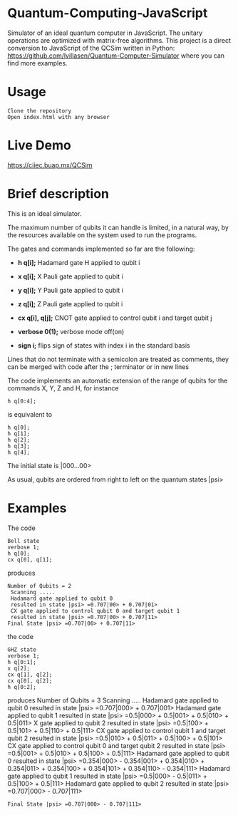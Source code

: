 # Quantum-Computing-JavaScript
Simulator of an ideal quantum computer in JavaScript. The unitary operations are optimized with matrix-free algorithms.
This project is a direct conversion to JavaScript of the QCSim written in Python: https://github.com/lvillasen/Quantum-Computer-Simulator where you can find more examples.


# Usage 

    Clone the repository
    Open index.html with any browser
  
# Live Demo 

https://ciiec.buap.mx/QCSim


# Brief description

This is an ideal simulator. 

The maximum number of qubits it can handle is limited, in a natural way, by the resources available on the system used to run the programs. 

The gates and commands implemented so far are the following:


*	**h q[i];** Hadamard gate H applied to qubit i

*	**x q[i];** X Pauli gate applied to qubit i

*	**y q[i];** Y Pauli gate applied to qubit i

*	**z q[i];** Z Pauli gate applied to qubit i

*	**cx q[i], q[j];** CNOT gate applied to control qubit i and target qubit j

*	**verbose 0(1);** verbose mode off(on)

*	**sign i;** flips sign of states with index i in the standard basis

Lines that do not terminate with a semicolon are treated as comments,
they can be merged with code after the ; terminator or in new lines

The code implements an automatic extension of the range of qubits for the commands X, Y, Z and H, for instance
	
	h q[0:4];
	
is equivalent to

	h q[0];
	h q[1];
	h q[2];
	h q[3];
	h q[4];



The initial state is 
	|000...00>

As usual, qubits are ordered from right to left on the quantum states |psi>

# Examples

The code

    Bell state
    verbose 1;
    h q[0];
    cx q[0], q[1];
    
    
 produces
 
    Number of Qubits = 2
     Scanning .....
     Hadamard gate applied to qubit 0
     resulted in state |psi> =0.707|00> + 0.707|01> 
     CX gate applied to control qubit 0 and target qubit 1
     resulted in state |psi> =0.707|00> + 0.707|11> 
    Final State |psi> =0.707|00> + 0.707|11> 
    
   
 the code
 
    GHZ state
    verbose 1;
    h q[0:1];
    x q[2];
    cx q[1], q[2];
    cx q[0], q[2];
    h q[0:2];
    
produces
	Number of Qubits = 3
	Scanning .....
	 Hadamard gate applied to qubit 0
	  resulted in state |psi> =0.707|000> + 0.707|001> 
	 Hadamard gate applied to qubit 1
	  resulted in state |psi> =0.5|000> + 0.5|001> + 0.5|010> + 0.5|011> 
	 X gate applied to qubit 2
	  resulted in state |psi> =0.5|100> + 0.5|101> + 0.5|110> + 0.5|111> 
	 CX gate applied to control qubit 1 and target qubit 2
	  resulted in state |psi> =0.5|010> + 0.5|011> + 0.5|100> + 0.5|101> 
	 CX gate applied to control qubit 0 and target qubit 2
	  resulted in state |psi> =0.5|001> + 0.5|010> + 0.5|100> + 0.5|111> 
	 Hadamard gate applied to qubit 0
	  resulted in state |psi> =0.354|000> - 0.354|001> + 0.354|010> + 0.354|011> + 0.354|100> + 0.354|101> + 0.354|110> - 0.354|111> 
	 Hadamard gate applied to qubit 1
	  resulted in state |psi> =0.5|000> - 0.5|011> + 0.5|100> + 0.5|111> 
	 Hadamard gate applied to qubit 2
	  resulted in state |psi> =0.707|000> - 0.707|111> 

	Final State |psi> =0.707|000> - 0.707|111> 

